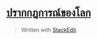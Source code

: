 
[ปรากกฎการณ์ของโลก](https://uatscimath.ipst.ac.th/lesson-physics/item/7868-2018-02-26-08-27-01)
====



> Written with [StackEdit](https://stackedit.io/).
<!--stackedit_data:
eyJoaXN0b3J5IjpbLTEyMDQzMDYwMzZdfQ==
-->